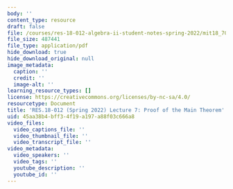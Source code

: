 ```yaml
---
body: ''
content_type: resource
draft: false
file: /courses/res-18-012-algebra-ii-student-notes-spring-2022/mit18_702s22_lec7.pdf
file_size: 487441
file_type: application/pdf
hide_download: true
hide_download_original: null
image_metadata:
  caption: ''
  credit: ''
  image-alt: ''
learning_resource_types: []
license: https://creativecommons.org/licenses/by-nc-sa/4.0/
resourcetype: Document
title: 'RES.18-012 (Spring 2022) Lecture 7: Proof of the Main Theorem'
uid: 45aa38b4-bff3-4f19-a197-a88f03c666a8
video_files:
  video_captions_file: ''
  video_thumbnail_file: ''
  video_transcript_file: ''
video_metadata:
  video_speakers: ''
  video_tags: ''
  youtube_description: ''
  youtube_id: ''
---
```

